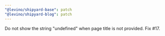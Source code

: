 ```yaml
---
"@levino/shipyard-base": patch
"@levino/shipyard-blog": patch
---
```


Do not show the string "undefined" when page title is not provided. Fix #17.